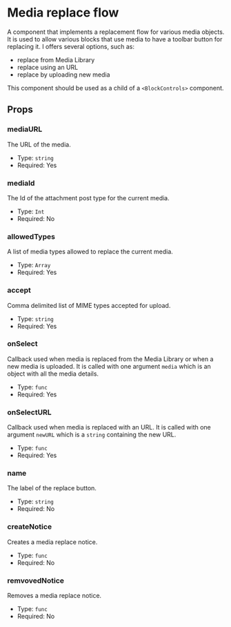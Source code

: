 # Media replace flow

A component that implements a replacement flow for various media objects. It is used to allow various blocks that use media to have a toolbar button for replacing it. I offers several options, such as:

- replace from Media Library
- replace using an URL
- replace by uploading new media

This component should be used as a child of a `<BlockControls>` component.

## Props

### mediaURL

The URL of the media.

- Type: `string`
- Required: Yes

### mediaId

The Id of the attachment post type for the current media.

- Type: `Int`
- Required: No

### allowedTypes

A list of media types allowed to replace the current media.

- Type: `Array`
- Required: Yes

### accept

Comma delimited list of MIME types accepted for upload.

- Type: `string`
- Required: Yes

### onSelect

Callback used when media is replaced from the Media Library or when a new media is uploaded. It is called with one argument `media` which is an object with all the media details.

- Type: `func`
- Required: Yes

### onSelectURL

Callback used when media is replaced with an URL. It is called with one argument `newURL` which is a `string` containing the new URL.

- Type: `func`
- Required: Yes

### name

The label of the replace button.

- Type: `string`
- Required: No

### createNotice

Creates a media replace notice.

- Type: `func`
- Required: No

### remvovedNotice

Removes a media replace notice.

- Type: `func`
- Required: No